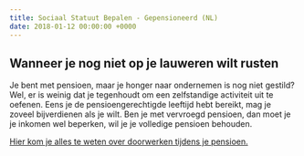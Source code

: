```yaml
---
title: Sociaal Statuut Bepalen - Gepensioneerd (NL)
date: 2018-01-12 00:00:00 +0000
---
```

## Wanneer je nog niet op je lauweren wilt rusten

Je bent met pensioen, maar je honger naar ondernemen is nog niet gestild? Wel, er is weinig dat je tegenhoudt om een zelfstandige activiteit uit te oefenen. Eens je de pensioengerechtigde leeftijd hebt bereikt, mag je zoveel bijverdienen als je wilt. Ben je met vervroegd pensioen, dan moet je je inkomen wel beperken, wil je je volledige pensioen behouden.

[Hier kom je alles te weten over doorwerken tijdens je pensioen. ](https://blog.xerius.be/zelfstandigen/doorwerken-tijdens-je-pensioen-alles-wat-je-moet-weten)